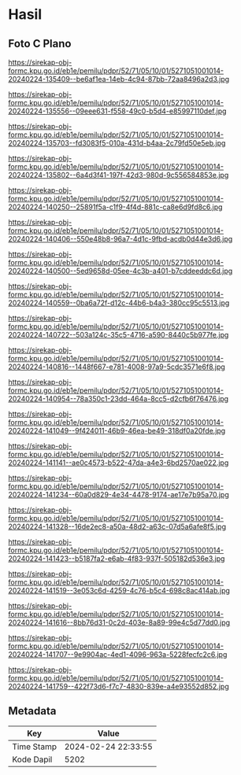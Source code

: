 # Hasil

## Foto C Plano

https://sirekap-obj-formc.kpu.go.id/eb1e/pemilu/pdpr/52/71/05/10/01/5271051001014-20240224-135409--be6af1ea-14eb-4c94-87bb-72aa8496a2d3.jpg

https://sirekap-obj-formc.kpu.go.id/eb1e/pemilu/pdpr/52/71/05/10/01/5271051001014-20240224-135556--09eee631-f558-49c0-b5d4-e85997110def.jpg

https://sirekap-obj-formc.kpu.go.id/eb1e/pemilu/pdpr/52/71/05/10/01/5271051001014-20240224-135703--fd3083f5-010a-431d-b4aa-2c79fd50e5eb.jpg

https://sirekap-obj-formc.kpu.go.id/eb1e/pemilu/pdpr/52/71/05/10/01/5271051001014-20240224-135802--6a4d3f41-197f-42d3-980d-9c556584853e.jpg

https://sirekap-obj-formc.kpu.go.id/eb1e/pemilu/pdpr/52/71/05/10/01/5271051001014-20240224-140250--25891f5a-c1f9-4f4d-881c-ca8e6d9fd8c6.jpg

https://sirekap-obj-formc.kpu.go.id/eb1e/pemilu/pdpr/52/71/05/10/01/5271051001014-20240224-140406--550e48b8-96a7-4d1c-9fbd-acdb0d44e3d6.jpg

https://sirekap-obj-formc.kpu.go.id/eb1e/pemilu/pdpr/52/71/05/10/01/5271051001014-20240224-140500--5ed9658d-05ee-4c3b-a401-b7cddeeddc6d.jpg

https://sirekap-obj-formc.kpu.go.id/eb1e/pemilu/pdpr/52/71/05/10/01/5271051001014-20240224-140559--0ba6a72f-d12c-44b6-b4a3-380cc95c5513.jpg

https://sirekap-obj-formc.kpu.go.id/eb1e/pemilu/pdpr/52/71/05/10/01/5271051001014-20240224-140722--503a124c-35c5-4716-a590-8440c5b977fe.jpg

https://sirekap-obj-formc.kpu.go.id/eb1e/pemilu/pdpr/52/71/05/10/01/5271051001014-20240224-140816--1448f667-e781-4008-97a9-5cdc3571e6f8.jpg

https://sirekap-obj-formc.kpu.go.id/eb1e/pemilu/pdpr/52/71/05/10/01/5271051001014-20240224-140954--78a350c1-23dd-464a-8cc5-d2cfb6f76476.jpg

https://sirekap-obj-formc.kpu.go.id/eb1e/pemilu/pdpr/52/71/05/10/01/5271051001014-20240224-141049--9f424011-46b9-46ea-be49-318df0a20fde.jpg

https://sirekap-obj-formc.kpu.go.id/eb1e/pemilu/pdpr/52/71/05/10/01/5271051001014-20240224-141141--ae0c4573-b522-47da-a4e3-6bd2570ae022.jpg

https://sirekap-obj-formc.kpu.go.id/eb1e/pemilu/pdpr/52/71/05/10/01/5271051001014-20240224-141234--60a0d829-4e34-4478-9174-ae17e7b95a70.jpg

https://sirekap-obj-formc.kpu.go.id/eb1e/pemilu/pdpr/52/71/05/10/01/5271051001014-20240224-141328--16de2ec8-a50a-48d2-a63c-07d5a6afe8f5.jpg

https://sirekap-obj-formc.kpu.go.id/eb1e/pemilu/pdpr/52/71/05/10/01/5271051001014-20240224-141423--b5187fa2-e6ab-4f83-937f-505182d536e3.jpg

https://sirekap-obj-formc.kpu.go.id/eb1e/pemilu/pdpr/52/71/05/10/01/5271051001014-20240224-141519--3e053c6d-4259-4c76-b5c4-698c8ac414ab.jpg

https://sirekap-obj-formc.kpu.go.id/eb1e/pemilu/pdpr/52/71/05/10/01/5271051001014-20240224-141616--8bb76d31-0c2d-403e-8a89-99e4c5d77dd0.jpg

https://sirekap-obj-formc.kpu.go.id/eb1e/pemilu/pdpr/52/71/05/10/01/5271051001014-20240224-141707--9e9904ac-4ed1-4096-963a-5228fecfc2c6.jpg

https://sirekap-obj-formc.kpu.go.id/eb1e/pemilu/pdpr/52/71/05/10/01/5271051001014-20240224-141759--422f73d6-f7c7-4830-839e-a4e93552d852.jpg


## Metadata

| Key        | Value               |
| ---------- | ------------------- |
| Time Stamp | 2024-02-24 22:33:55 |
| Kode Dapil | 5202                |



